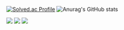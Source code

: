 
[![Solved.ac Profile](http://mazassumnida.wtf/api/generate_badge?boj=lh44)](https://solved.ac/lh44)
![Anurag's GitHub stats](https://github-readme-stats.vercel.app/api?username=yeoeoeonju&show_icons=true&theme=graywhite)




<img src="https://img.shields.io/badge/Python-3776AB?style=flat&logo=Python&logoColor=white"/> <img src="https://img.shields.io/badge/Tableau-E97627?style=flat&logo=Tableau&logoColor=white"/> <img src="https://img.shields.io/badge/R-276DC3?style=flat&logo=R&logoColor=white"/>

